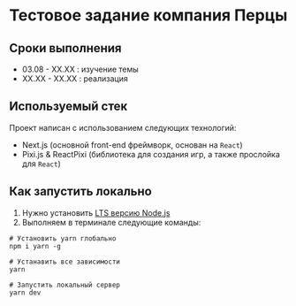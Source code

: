 # Тестовое задание компания Перцы

## Сроки выполнения

- 03.08 - XX.XX : изучение темы
- XX.XX - XX.XX : реализация

## Используемый стек

Проект написан с использованием следующих технологий:

- Next.js (основной front-end фреймворк, основан на `React`)
- Pixi.js & ReactPixi (библиотека для создания игр, а также прослойка для `React`)

## Как запустить локально

1. Нужно установить [LTS версию Node.js](https://nodejs.org/ru)
2. Выполняем в терминале следующие команды:
```shell
# Установить yarn глобально
npm i yarn -g

# Устанавить все зависимости
yarn

# Запустить локальный сервер
yarn dev
```
